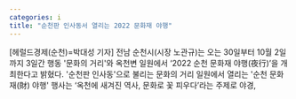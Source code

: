 ```yaml
---
categories: i
title: "순천판 인사동서 열리는 2022 문화재 야행"
---
```

[헤럴드경제(순천)=박대성 기자] 전남 순천시(시장 노관규)는 오는 30일부터 10월 2일까지 3일간 행동 &#039;문화의 거리&#039;와 옥천변 일원에서 &lsquo;2022 순천 문화재 야행(夜行)&rsquo;을 개최한다고 밝혔다. &#039;순천판 인사동&#039;으로 불리는 문화의 거리 일원에서 열리는 &#039;순천 문화재(財) 야행&#039; 행사는 &lsquo;옥천에 새겨진 역사, 문화로 꽃 피우다&rsquo;라는 주제로 야경,